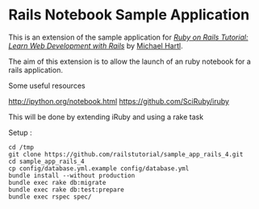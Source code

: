# Rails Notebook Sample Application

This is an extension of the sample application for
[*Ruby on Rails Tutorial: Learn Web Development with Rails*](http://railstutorial.org/)
by [Michael Hartl](http://michaelhartl.com/). 

The aim of this extension is to allow the launch of an ruby notebook for a rails application. 

Some useful resources

http://ipython.org/notebook.html
https://github.com/SciRuby/iruby

This will be done by extending iRuby and using a rake task 

Setup :

    cd /tmp
    git clone https://github.com/railstutorial/sample_app_rails_4.git
    cd sample_app_rails_4
    cp config/database.yml.example config/database.yml
    bundle install --without production
    bundle exec rake db:migrate
    bundle exec rake db:test:prepare
    bundle exec rspec spec/

